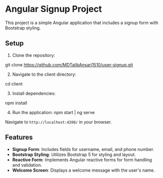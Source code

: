 # Angular Signup Project

This project is a simple Angular application that includes a signup form with Bootstrap styling.

## Setup

1. Clone the repository:

git clone https://github.com/MDTalibAnsari1510/user-signup.git


2. Navigate to the client directory:

cd client

3. Install dependencies:

npm install


4. Run the application:
npm start | ng serve


Navigate to `http://localhost:4200/` in your browser.

## Features

- **Signup Form**: Includes fields for username, email, and phone number.
- **Bootstrap Styling**: Utilizes Bootstrap 5 for styling and layout.
- **Reactive Form**: Implements Angular reactive forms for form handling and validation.
- **Welcome Screen**: Displays a welcome message with the user's name.
